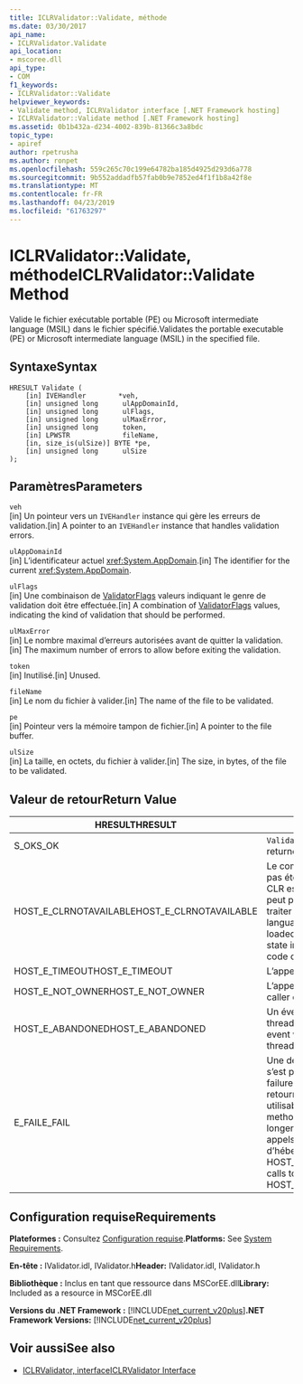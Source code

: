 ```yaml
---
title: ICLRValidator::Validate, méthode
ms.date: 03/30/2017
api_name:
- ICLRValidator.Validate
api_location:
- mscoree.dll
api_type:
- COM
f1_keywords:
- ICLRValidator::Validate
helpviewer_keywords:
- Validate method, ICLRValidator interface [.NET Framework hosting]
- ICLRValidator::Validate method [.NET Framework hosting]
ms.assetid: 0b1b432a-d234-4002-839b-81366c3a8bdc
topic_type:
- apiref
author: rpetrusha
ms.author: ronpet
ms.openlocfilehash: 559c265c70c199e64782ba185d4925d293d6a778
ms.sourcegitcommit: 9b552addadfb57fab0b9e7852ed4f1f1b8a42f8e
ms.translationtype: MT
ms.contentlocale: fr-FR
ms.lasthandoff: 04/23/2019
ms.locfileid: "61763297"
---
```

# <a name="iclrvalidatorvalidate-method"></a><span data-ttu-id="32f31-102">ICLRValidator::Validate, méthode</span><span class="sxs-lookup"><span data-stu-id="32f31-102">ICLRValidator::Validate Method</span></span>
<span data-ttu-id="32f31-103">Valide le fichier exécutable portable (PE) ou Microsoft intermediate language (MSIL) dans le fichier spécifié.</span><span class="sxs-lookup"><span data-stu-id="32f31-103">Validates the portable executable (PE) or Microsoft intermediate language (MSIL) in the specified file.</span></span>  
  
## <a name="syntax"></a><span data-ttu-id="32f31-104">Syntaxe</span><span class="sxs-lookup"><span data-stu-id="32f31-104">Syntax</span></span>  
  
```  
HRESULT Validate (  
    [in] IVEHandler        *veh,  
    [in] unsigned long      ulAppDomainId,  
    [in] unsigned long      ulFlags,  
    [in] unsigned long      ulMaxError,  
    [in] unsigned long      token,  
    [in] LPWSTR             fileName,  
    [in, size_is(ulSize)] BYTE *pe,  
    [in] unsigned long      ulSize  
);      
```  
  
## <a name="parameters"></a><span data-ttu-id="32f31-105">Paramètres</span><span class="sxs-lookup"><span data-stu-id="32f31-105">Parameters</span></span>  
 `veh`  
 <span data-ttu-id="32f31-106">[in] Un pointeur vers un `IVEHandler` instance qui gère les erreurs de validation.</span><span class="sxs-lookup"><span data-stu-id="32f31-106">[in] A pointer to an `IVEHandler` instance that handles validation errors.</span></span>  
  
 `ulAppDomainId`  
 <span data-ttu-id="32f31-107">[in] L’identificateur actuel <xref:System.AppDomain>.</span><span class="sxs-lookup"><span data-stu-id="32f31-107">[in] The identifier for the current <xref:System.AppDomain>.</span></span>  
  
 `ulFlags`  
 <span data-ttu-id="32f31-108">[in] Une combinaison de [ValidatorFlags](../../../../docs/framework/unmanaged-api/hosting/validatorflags-enumeration.md) valeurs indiquant le genre de validation doit être effectuée.</span><span class="sxs-lookup"><span data-stu-id="32f31-108">[in] A combination of [ValidatorFlags](../../../../docs/framework/unmanaged-api/hosting/validatorflags-enumeration.md) values, indicating the kind of validation that should be performed.</span></span>  
  
 `ulMaxError`  
 <span data-ttu-id="32f31-109">[in] Le nombre maximal d’erreurs autorisées avant de quitter la validation.</span><span class="sxs-lookup"><span data-stu-id="32f31-109">[in] The maximum number of errors to allow before exiting the validation.</span></span>  
  
 `token`  
 <span data-ttu-id="32f31-110">[in] Inutilisé.</span><span class="sxs-lookup"><span data-stu-id="32f31-110">[in] Unused.</span></span>  
  
 `fileName`  
 <span data-ttu-id="32f31-111">[in] Le nom du fichier à valider.</span><span class="sxs-lookup"><span data-stu-id="32f31-111">[in] The name of the file to be validated.</span></span>  
  
 `pe`  
 <span data-ttu-id="32f31-112">[in] Pointeur vers la mémoire tampon de fichier.</span><span class="sxs-lookup"><span data-stu-id="32f31-112">[in] A pointer to the file buffer.</span></span>  
  
 `ulSize`  
 <span data-ttu-id="32f31-113">[in] La taille, en octets, du fichier à valider.</span><span class="sxs-lookup"><span data-stu-id="32f31-113">[in] The size, in bytes, of the file to be validated.</span></span>  
  
## <a name="return-value"></a><span data-ttu-id="32f31-114">Valeur de retour</span><span class="sxs-lookup"><span data-stu-id="32f31-114">Return Value</span></span>  
  
|<span data-ttu-id="32f31-115">HRESULT</span><span class="sxs-lookup"><span data-stu-id="32f31-115">HRESULT</span></span>|<span data-ttu-id="32f31-116">Description</span><span class="sxs-lookup"><span data-stu-id="32f31-116">Description</span></span>|  
|-------------|-----------------|  
|<span data-ttu-id="32f31-117">S_OK</span><span class="sxs-lookup"><span data-stu-id="32f31-117">S_OK</span></span>|<span data-ttu-id="32f31-118">`Validate` retourné avec succès.</span><span class="sxs-lookup"><span data-stu-id="32f31-118">`Validate` returned successfully.</span></span>|  
|<span data-ttu-id="32f31-119">HOST_E_CLRNOTAVAILABLE</span><span class="sxs-lookup"><span data-stu-id="32f31-119">HOST_E_CLRNOTAVAILABLE</span></span>|<span data-ttu-id="32f31-120">Le common language runtime (CLR) n’a pas été chargé dans un processus ou le CLR est dans un état dans lequel il ne peut pas exécuter le code managé ou traiter l’appel avec succès.</span><span class="sxs-lookup"><span data-stu-id="32f31-120">The common language runtime (CLR) has not been loaded into a process, or the CLR is in a state in which it cannot run managed code or process the call successfully.</span></span>|  
|<span data-ttu-id="32f31-121">HOST_E_TIMEOUT</span><span class="sxs-lookup"><span data-stu-id="32f31-121">HOST_E_TIMEOUT</span></span>|<span data-ttu-id="32f31-122">L’appel a expiré.</span><span class="sxs-lookup"><span data-stu-id="32f31-122">The call timed out.</span></span>|  
|<span data-ttu-id="32f31-123">HOST_E_NOT_OWNER</span><span class="sxs-lookup"><span data-stu-id="32f31-123">HOST_E_NOT_OWNER</span></span>|<span data-ttu-id="32f31-124">L’appelant ne possède pas le verrou.</span><span class="sxs-lookup"><span data-stu-id="32f31-124">The caller does not own the lock.</span></span>|  
|<span data-ttu-id="32f31-125">HOST_E_ABANDONED</span><span class="sxs-lookup"><span data-stu-id="32f31-125">HOST_E_ABANDONED</span></span>|<span data-ttu-id="32f31-126">Un événement a été annulé alors qu’un thread bloqué ou Fibre l’attendait.</span><span class="sxs-lookup"><span data-stu-id="32f31-126">An event was canceled while a blocked thread or fiber was waiting on it.</span></span>|  
|<span data-ttu-id="32f31-127">E_FAIL</span><span class="sxs-lookup"><span data-stu-id="32f31-127">E_FAIL</span></span>|<span data-ttu-id="32f31-128">Une défaillance catastrophique inconnue s’est produite.</span><span class="sxs-lookup"><span data-stu-id="32f31-128">An unknown catastrophic failure occurred.</span></span> <span data-ttu-id="32f31-129">Lorsqu’une méthode retourne E_FAIL, le CLR n’est plus utilisable au sein du processus.</span><span class="sxs-lookup"><span data-stu-id="32f31-129">When a method returns E_FAIL, the CLR is no longer usable within the process.</span></span> <span data-ttu-id="32f31-130">Les appels suivants aux méthodes d’hébergement retournent HOST_E_CLRNOTAVAILABLE.</span><span class="sxs-lookup"><span data-stu-id="32f31-130">Subsequent calls to hosting methods return HOST_E_CLRNOTAVAILABLE.</span></span>|  
  
## <a name="requirements"></a><span data-ttu-id="32f31-131">Configuration requise</span><span class="sxs-lookup"><span data-stu-id="32f31-131">Requirements</span></span>  
 <span data-ttu-id="32f31-132">**Plateformes :** Consultez [Configuration requise](../../../../docs/framework/get-started/system-requirements.md).</span><span class="sxs-lookup"><span data-stu-id="32f31-132">**Platforms:** See [System Requirements](../../../../docs/framework/get-started/system-requirements.md).</span></span>  
  
 <span data-ttu-id="32f31-133">**En-tête :** IValidator.idl, IValidator.h</span><span class="sxs-lookup"><span data-stu-id="32f31-133">**Header:** IValidator.idl, IValidator.h</span></span>  
  
 <span data-ttu-id="32f31-134">**Bibliothèque :** Inclus en tant que ressource dans MSCorEE.dll</span><span class="sxs-lookup"><span data-stu-id="32f31-134">**Library:** Included as a resource in MSCorEE.dll</span></span>  
  
 <span data-ttu-id="32f31-135">**Versions du .NET Framework :** [!INCLUDE[net_current_v20plus](../../../../includes/net-current-v20plus-md.md)]</span><span class="sxs-lookup"><span data-stu-id="32f31-135">**.NET Framework Versions:** [!INCLUDE[net_current_v20plus](../../../../includes/net-current-v20plus-md.md)]</span></span>  
  
## <a name="see-also"></a><span data-ttu-id="32f31-136">Voir aussi</span><span class="sxs-lookup"><span data-stu-id="32f31-136">See also</span></span>

- [<span data-ttu-id="32f31-137">ICLRValidator, interface</span><span class="sxs-lookup"><span data-stu-id="32f31-137">ICLRValidator Interface</span></span>](../../../../docs/framework/unmanaged-api/hosting/iclrvalidator-interface.md)
